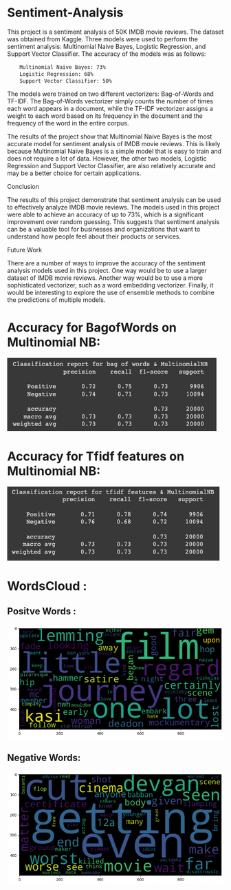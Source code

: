 # Sentiment-Analysis
This project is a sentiment analysis of 50K IMDB movie reviews. The dataset was obtained from Kaggle. Three models were used to perform the sentiment analysis: Multinomial Naive Bayes, Logistic Regression, and Support Vector Classifier. The accuracy of the models was as follows:

        Multinomial Naive Bayes: 73%
        Logistic Regression: 68%
        Support Vector Classifier: 50%

The models were trained on two different vectorizers: Bag-of-Words and TF-IDF. The Bag-of-Words vectorizer simply counts the number of times each word appears in a document, while the TF-IDF vectorizer assigns a weight to each word based on its frequency in the document and the frequency of the word in the entire corpus.

The results of the project show that Multinomial Naive Bayes is the most accurate model for sentiment analysis of IMDB movie reviews. This is likely because Multinomial Naive Bayes is a simple model that is easy to train and does not require a lot of data. However, the other two models, Logistic Regression and Support Vector Classifier, are also relatively accurate and may be a better choice for certain applications.

Conclusion

The results of this project demonstrate that sentiment analysis can be used to effectively analyze IMDB movie reviews. The models used in this project were able to achieve an accuracy of up to 73%, which is a significant improvement over random guessing. This suggests that sentiment analysis can be a valuable tool for businesses and organizations that want to understand how people feel about their products or services.

Future Work

There are a number of ways to improve the accuracy of the sentiment analysis models used in this project. One way would be to use a larger dataset of IMDB movie reviews. Another way would be to use a more sophisticated vectorizer, such as a word embedding vectorizer. Finally, it would be interesting to explore the use of ensemble methods to combine the predictions of multiple models.

# Accuracy for BagofWords on Multinomial NB:
![BagofWords](https://github.com/srivastavas08/Sentiment-Analysis/blob/78cce6fe26eb5045f15cd6cb06d0b026f71cb183/Docs/cv.png)

# Accuracy for Tfidf features on Multinomial NB:
![Tfidf](https://github.com/srivastavas08/Sentiment-Analysis/blob/78cce6fe26eb5045f15cd6cb06d0b026f71cb183/Docs/tfidf.png)

# WordsCloud :

## Positve Words :

![Positive](https://github.com/srivastavas08/Sentiment-Analysis/blob/78cce6fe26eb5045f15cd6cb06d0b026f71cb183/Docs/wordcloud_positive.png)

## Negative Words:

![Negative](https://github.com/srivastavas08/Sentiment-Analysis/blob/78cce6fe26eb5045f15cd6cb06d0b026f71cb183/Docs/wordcloud_negative.png)


